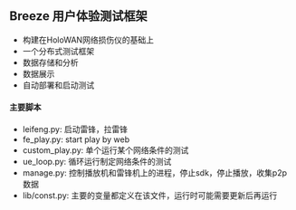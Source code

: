 ## Breeze 用户体验测试框架
* 构建在HoloWAN网络损伤仪的基础上
* 一个分布式测试框架
* 数据存储和分析
* 数据展示
* 自动部署和启动测试

#### 主要脚本
* leifeng.py: 启动雷锋，拉雷锋
* fe_play.py: start play by web
* custom_play.py: 单个运行某个网络条件的测试
* ue_loop.py: 循环运行制定网络条件的测试
* manage.py: 控制播放机和雷锋机上的进程，停止sdk，停止播放，收集p2p数据
* lib/const.py: 主要的变量都定义在该文件，运行时可能需要更新后再运行
